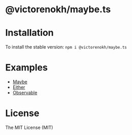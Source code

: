 # @victorenokh/maybe.ts

# Installation
To install the stable version:
`npm i @victorenokh/maybe.ts`

# Examples
- [Maybe](./examples/maybe.md)
- [Either](./examples/either.md)
- [Observable](./examples/observable.md)

# License
The MIT License (MIT)
